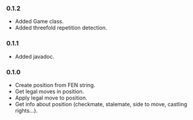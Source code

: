### 0.1.2
* Added Game class.
* Added threefold repetition detection.

### 0.1.1
* Added javadoc.

### 0.1.0
* Create position from FEN string.
* Get legal moves in position.
* Apply legal move to position.
* Get info about position (checkmate, stalemate, side to move, castling rights...).
